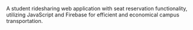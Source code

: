 A student ridesharing web application with seat reservation functionality, utilizing JavaScript and Firebase for efficient and economical campus transportation.
